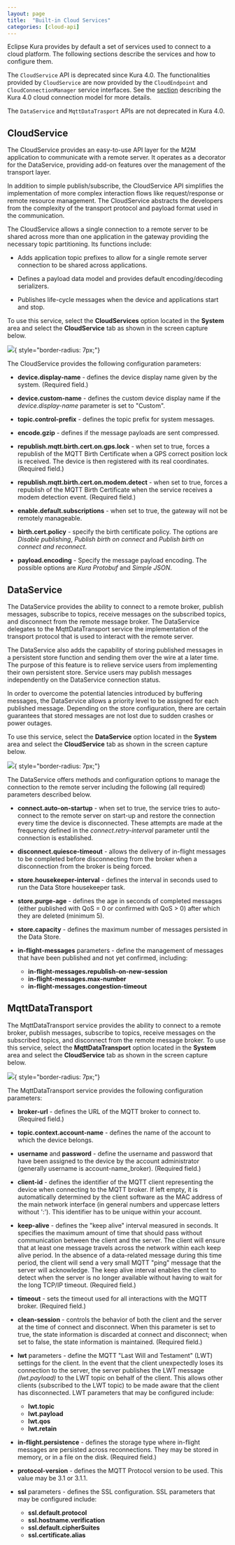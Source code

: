 ```yaml
---
layout: page
title:  "Built-in Cloud Services"
categories: [cloud-api]
---
```


Eclipse Kura provides by default a set of services used to connect to a cloud platform. The following sections describe the services and how to configure them.

The `CloudService` API is deprecated since Kura 4.0.
The functionalities provided by `CloudService` are now provided by the `CloudEndpoint` and `CloudConnectionManager` service interfaces.
See the [section](/kura/cloud-api/1-overview.html) describing the Kura 4.0 cloud connection model for more details.

The `DataService` and `MqttDataTrasport` APIs are not deprecated in Kura 4.0.

## CloudService

The CloudService provides an easy-to-use API layer for the M2M application to communicate with a remote server. It operates as a decorator for the DataService, providing add-on features over the management of the transport layer.

In addition to simple publish/subscribe, the CloudService API simplifies the implementation of more complex interaction flows like request/response or remote resource management. The CloudService abstracts the developers from the complexity of the transport protocol and payload format used in the communication.

The CloudService allows a single connection to a remote server to be shared across more than one application in the gateway providing the necessary topic partitioning. Its functions include:

- Adds application topic prefixes to allow for a single remote server connection to be shared across applications.

- Defines a payload data model and provides default encoding/decoding serializers.

- Publishes life-cycle messages when the device and applications start and stop.

To use this service, select the **CloudServices** option located in the **System** area and select the **CloudService** tab as shown in the screen capture below.

![](imgs/cloudService.png){ style="border-radius: 7px;"}

The CloudService provides the following configuration parameters:

- **device.display-name** - defines the device display name given by the system. (Required field.)

- **device.custom-name** - defines the custom device display name if the _device.display-name_ parameter is set to "Custom".

- **topic.control-prefix** - defines the topic prefix for system messages.

- **encode.gzip** - defines if the message payloads are sent compressed.

- **republish.mqtt.birth.cert.on.gps.lock** - when set to true, forces a republish of the MQTT Birth Certificate when a GPS correct position lock is received. The device is then registered with its real coordinates. (Required field.)

- **republish.mqtt.birth.cert.on.modem.detect** - when set to true, forces a republish of the MQTT Birth Certificate when the service receives a modem detection event. (Required field.)

- **enable.default.subscriptions** - when set to true, the gateway will not be remotely manageable.

- **birth.cert.policy** - specify the birth certificate policy. The options are _Disable publishing_, _Publish birth on connect_ and _Publish birth on connect and reconnect_.

- **payload.encoding** - Specify the message payload encoding. The possible options are _Kura Protobuf_ and _Simple JSON_.

## DataService

The DataService provides the ability to connect to a remote broker, publish messages, subscribe to topics, receive messages on the subscribed topics, and disconnect from the remote message broker. The DataService delegates to the MqttDataTransport service the implementation of the transport protocol that is used to interact with the remote server.

The DataService also adds the capability of storing published messages in a persistent store function and sending them over the wire at a later time. The purpose of this feature is to relieve service users from implementing their own persistent store. Service users may publish messages independently on the DataService connection status.

In order to overcome the potential latencies introduced by buffering messages, the DataService allows a priority level to be assigned for each published message. Depending on the store configuration, there are certain guarantees that stored messages are not lost due to sudden crashes or power outages.

To use this service, select the **DataService** option located in the **System** area and select the **CloudService** tab as shown in the screen capture below.

![](imgs/dataService.png){ style="border-radius: 7px;"}

The DataService offers methods and configuration options to manage the connection to the remote server including the following (all required) parameters described below.

- **connect.auto-on-startup** - when set to true, the service tries to auto-connect to the remote server on start-up and restore the connection every time the device is disconnected. These attempts are made at the frequency defined in the _connect.retry-interval_ parameter until the connection is established.

- **disconnect.quiesce-timeout** - allows the delivery of in-flight messages to be completed before disconnecting from the broker when a disconnection from the broker is being forced.

- **store.housekeeper-interval** - defines the interval in seconds used to run the Data Store housekeeper task.

- **store.purge-age** - defines the age in seconds of completed messages (either published with QoS = 0 or confirmed with QoS > 0) after which they are deleted (minimum 5).

- **store.capacity** - defines the maximum number of messages persisted in the Data Store.

- **in-flight-messages** parameters - define the management of messages that have been published and not yet confirmed, including:
  - **in-flight-messages.republish-on-new-session**
  - **in-flight-messages.max-number**
  - **in-flight-messages.congestion-timeout**

## MqttDataTransport

The MqttDataTransport service provides the ability to connect to a remote broker, publish messages, subscribe to topics, receive messages on the subscribed topics, and disconnect from the remote message broker. To use this service, select the **MqttDataTransport** option located in the **System** area and select the **CloudService** tab as shown in the screen capture below.

![](imgs/mqttDataTransport.png){ style="border-radius: 7px;"}

The MqttDataTransport service provides the following configuration parameters:

- **broker-url** - defines the URL of the MQTT broker to connect to. (Required field.)

- **topic.context.account-name** - defines the name of the account to which the device belongs.

- **username** and **password** - define the username and password that have been assigned to the device by the account administrator (generally username is account-name_broker). (Required field.)

- **client-id** - defines the identifier of the MQTT client representing the device when connecting to the MQTT broker. If left empty, it is automatically determined by the client software as the MAC address of the main network interface (in general numbers and uppercase letters without ':'). This identifier has to be unique within your account.

- **keep-alive** - defines the "keep alive" interval measured in seconds. It specifies the maximum amount of time that should pass without communication between the client and the server. The client will ensure that at least one message travels across the network within each keep alive period. In the absence of a data-related message during this time period, the client will send a very small MQTT "ping" message that the server will acknowledge. The keep alive interval enables the client to detect when the server is no longer available without having to wait for the long TCP/IP timeout. (Required field.)

- **timeout** - sets the timeout used for all interactions with the MQTT broker. (Required field.)

- **clean-session** - controls the behavior of both the client and the server at the time of connect and disconnect. When this parameter is set to true, the state information is discarded at connect and disconnect; when set to false, the state information is maintained. (Required field.)

- **lwt** parameters - define the MQTT "Last Will and Testament" (LWT) settings for the client. In the event that the client unexpectedly loses its connection to the server, the server publishes the LWT message _(lwt.payload)_ to the LWT topic on behalf of the client. This allows other clients (subscribed to the LWT topic) to be made aware that the client has disconnected. LWT parameters that may be configured include:
  - **lwt.topic**
  - **lwt.payload**
  - **lwt.qos**
  - **lwt.retain**


- **in-flight.persistence** - defines the storage type where in-flight messages are persisted across reconnections. They may be stored in memory, or in a file on the disk. (Required field.)

- **protocol-version** - defines the MQTT Protocol version to be used. This value may be 3.1 or 3.1.1.

- **ssl** parameters - defines the SSL configuration. SSL parameters that may be configured include:
  - **ssl.default.protocol**
  - **ssl.hostname.verification**
  - **ssl.default.cipherSuites**
  - **ssl.certificate.alias**
